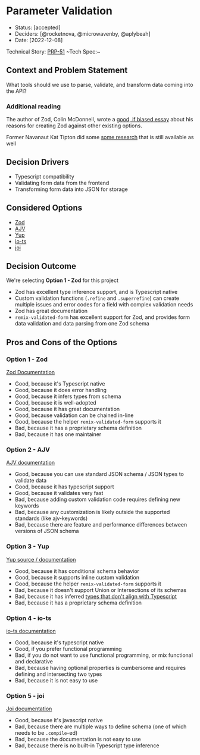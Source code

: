 # Parameter Validation

- Status: [accepted]
- Deciders: [@rocketnova, @microwavenby, @aplybeah]
- Date: [2022-12-08]

Technical Story: [PRP-51](https://wicmtdp.atlassian.net/browse/PRP-51)
~Tech Spec:~

## Context and Problem Statement

What tools should we use to parse, validate, and transform data coming into the API?

### Additional reading

The author of Zod, Colin McDonnell, wrote a [good, if biased essay](https://colinhacks.com/essays/zod) about his reasons for creating Zod against other existing options.

Former Navanaut Kat Tipton did some [some research](https://hackmd.io/BWuD10WsSS-cKHQHpS6nXw?view) that is still available as well

## Decision Drivers <!-- optional -->

- Typescript compatibility
- Validating form data from the frontend
- Transforming form data into JSON for storage

## Considered Options

- [Zod](https://zod.dev)
- [AJV](https://ajv.js.org)
- [Yup](https://github.com/jquense/yup)
- [io-ts](https://gcanti.github.io/io-ts/)
- [joi](https://joi.dev/api/?v=17.7.0)

## Decision Outcome

We're selecting **Option 1 - Zod** for this project

- Zod has excellent type inference support, and is Typescript native
- Custom validation functions (`.refine` and `.superrefine`) can create multiple issues and error codes for a field with complex validation needs
- Zod has great documentation
- `remix-validated-form` has excellent support for Zod, and provides form data validation and data parsing from one Zod schema

## Pros and Cons of the Options

### Option 1 - Zod

[Zod Documentation](https://zod.dev)

- Good, because it's Typescript native
- Good, because it does error handling
- Good, because it infers types from schema
- Good, because it is well-adopted
- Good, because it has great documentation
- Good, because validation can be chained in-line
- Good, because the helper `remix-validated-form` supports it
- Bad, because it has a proprietary schema definition
- Bad, because it has one maintainer

### Option 2 - AJV

[AJV documentation](https://ajv.js.org)

- Good, because you can use standard JSON schema / JSON types to validate data
- Good, because it has typescript support
- Good, because it validates very fast
- Bad, because adding custom validation code requires defining new keywords
- Bad, because any customization is likely outside the supported standards (like ajv-keywords)
- Bad, because there are feature and performance differences between versions of JSON schema

### Option 3 - Yup

[Yup source / documentation](https://github.com/jquense/yup)

- Good, because it has conditional schema behavior
- Good, because it supports inline custom validation
- Good, because the helper `remix-validated-form` supports it
- Bad, because it doesn't support Union or Intersections of its schemas
- Bad, because it has inferred [types that don't align with Typescript](https://github.com/DefinitelyTyped/DefinitelyTyped/issues/42360)
- Bad, because it has a proprietary schema definition

### Option 4 - io-ts

[io-ts documentation](https://gcanti.github.io/io-ts/)

- Good, because it's typescript native
- Good, if you prefer functional programming
- Bad, if you do not want to use functional programming, or mix functional and declarative
- Bad, because having optional properties is cumbersome and requires defining and intersecting two types
- Bad, because it is not easy to use

### Option 5 - joi

[Joi documentation](https://joi.dev/api/?v=17.7.0)

- Good, because it's javascript native
- Bad, because there are multiple ways to define schema (one of which needs to be `.compile`-ed)
- Bad, because the documentation is not easy to use
- Bad, because there is no built-in Typescript type inference
